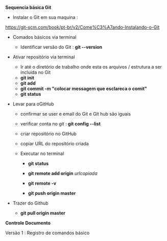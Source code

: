 **Sequencia básica Git** 

- Instalar o Git em sua maquina :

 https://git-scm.com/book/pt-br/v2/Come%C3%A7ando-Instalando-o-Git



- Comados básicos via terminal 

  - Identificar versão do Git : **git --version**

  

- Ativar repositório via terminal

  - Ir até o diretório de trabalho onde esta os arquivos / estrutura a ser incluida no Git
  - **git init** 
  - **git add**
  - **git commit -m  "colocar messagem que esclareca o comit"**   
  - **git status**    

- Levar para oGitHub

  - confirmar se user e email do Git e Git hub são iguais
    
  - verificar conta no git :  **git config --list**
    
  - criar repositório no GitHub

  - copiar URL do repositório criada

  - Executar no terminal

    - **git status**

    - **git remote add origin** *urlcopiada*

    - **git remote -v**

    - **git push origin master**

      

- Trazer do Github

  - **git pull origin master**

    

**Controle Documento** 

Versão 1 : Registro de comandos básico